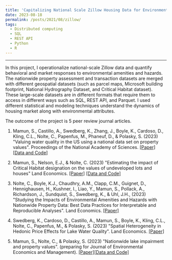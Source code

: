 ```yaml
---
title: 'Capitalizing National Scale Zillow Housing Data for Environmental Valuation'
date: 2023-08-18
permalink: /posts/2021/08/zillow/
tags:
  - Distributed computing
  - SQL
  - REST API
  - Python
  - R
---
```

______________________________

In this project, I operationalize national-scale Zillow data and quantify behavioral and market responses to environmental amenities and hazards. The nationwide property assessment and transaction datasets are merged with different geospatial datasets (such as parcel maps, Microsoft building footprint, National Hydrography Dataset, and Critical Habitat dataset). These large-scale datasets are in different formats that require them to access in different ways such as SQL, REST API, and Parquet. I used different statistical and modeling techniques understand the dynamics of housing market along with environmental attributes.

The outcome of the project is 5 peer review journal articles.

1) Mamun, S., Castillo, A., Swedberg, K., Zhang, J., Boyle, K., Cardoso, D., Kling, C.L., Nolte, C., Papenfus, M., Phaneuf, D., & Polasky, S. (2023) "Valuing water quality in the US using a national data set on property values". Proceedings of the National Academy of Sciences. [[Paper]](https://doi.org/10.1073/pnas.2210417120) [[Data and Code]](https://github.com/WaterResourceEconomics/PNAS-NWH)

2) Mamun, S., Nelson, E.J., & Nolte, C. (2023) "Estimating the impact of Critical Habitat designation on the values of undeveloped lots and houses" Land Economics. [[Paper]](https://doi.org/10.3368/le.100.1.101922-0081R) [[Data and Code]](https://osf.io/qnxca/?view_only=1ec7c647cec5467f8d6c91b3096f303e)

3) Nolte, C., Boyle, K.J., Chaudhry, A.M., Clapp, C.M., Guignet, D., Hennighausen, H., Kushner, I., Liao, Y., Mamun, S., Pollack, A., Richardson, J., Sundquist, S., Swedberg, K., & Uhl, J.H., (2023) "Studying the Impacts of Environmental Amenities and Hazards with Nationwide Property Data: Best Data Practices for Interpretable and Reproducible Analyses". Land Economics. [[Paper]](https://doi.org/10.3368/le.100.1.102122-0090R)

4) Swedberg, K., Cardoso, D., Castillo, A., Mamun, S., Boyle, K., Kling, C.L., Nolte, C., Papenfus, M., & Polasky, S. (2023) "Spatial Heterogeneity in Hedonic Price Effects for Lake Water Quality". Land Economics. [[Paper]](https://doi.org/10.3368/le.100.1.102122-0086R)

5) Mamun, S., Nolte, C., & Polasky, S. (2023) "Nationwide lake impairment and property values". (preparing for Journal of Environmental Economics and Management). [[Paper]](https://drive.google.com/file/d/11NPXzSBrv3nQDShWxjn6lhLSDAEXhTit/view?pli=1)[[Data and Code]](https://osf.io/gyd6f/?view_only=00210f12b80e434abef238bb0b62a423)

